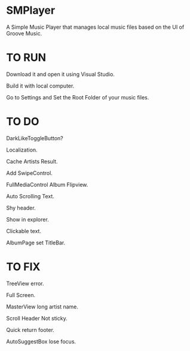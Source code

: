 # SMPlayer
A Simple Music Player that manages local music files based on the UI of Groove Music.

# TO RUN
Download it and open it using Visual Studio.

Build it with local computer.

Go to Settings and Set the Root Folder of your music files.

# TO DO

DarkLikeToggleButton?

Localization.

Cache Artists Result.

Add SwipeControl.

FullMediaControl Album Flipview.

Auto Scrolling Text.

Shy header.

Show in explorer.

Clickable text.

AlbumPage set TitleBar.

# TO FIX

TreeView error.

Full Screen.

MasterView long artist name.

Scroll Header Not sticky.

Quick return footer.

AutoSuggestBox lose focus.